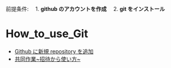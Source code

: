 前提条件:　 1. **github のアカウントを作成**　 2. **git をインストール**

# How_to_use_Git

- [Github に新規 repository を追加](/gitmaster/Make_a_new_repository.md)
- [共同作業\~招待から使い方\~](/gitmaster/How_to_clone.md)
